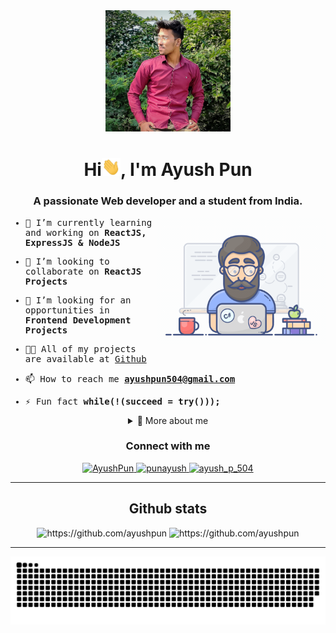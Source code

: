 <div align="center">
  <img width="200rem" height="auto" src="./resources/img/apProfile.png"/>
  <h1>Hi<img width="30rem" src="./resources/img/waving.gif">, I'm Ayush Pun</h1>
  <h3>A passionate Web developer and a student from India.</h3>
</div>

<div>
  <samp>
  <img align="right" width="270rem" height="auto" src="./resources/img/geek.gif"/>

- 🌱 I’m currently learning and working on **ReactJS, ExpressJS & NodeJS**

- 👯 I’m looking to collaborate on <strong>ReactJS Projects</strong>

- 🤝 I’m looking for an opportunities in **Frontend Development Projects**

- 👨‍💻 All of my projects are available at [Github](https://github.com/AyushPun)

- 📫 How to reach me <strong>ayushpun504@gmail.com</strong>

- ⚡ Fun fact **while(!(succeed = try()));**
  </samp>
</div>

<details align="center">
<summary>🔬 More about me</summary>

<div>
  <div align="center">
    <h1>Knowledge Base</h1>
    <img width="500rem" height="auto" src="./resources/img/coders-prog.gif"/>
  </div>

  <div align="center">
    <h3>Languages</h3>
    <a href="https://www.cprogramming.com/" target="_blank"> 
      <img src="https://img.shields.io/badge/C%20programming-A8B9CC.svg?style=for-the-badge&logo=c&logoColor=white"
        alt="c programming"/>
    </a>
    <a href="https://www.cplusplus.com/" target="_blank"> 
      <img src="https://img.shields.io/badge/c++-%2300599C.svg?style=for-the-badge&logo=c%2B%2B&logoColor=white"
        alt="c++ programming"/>
    </a>
    <a href="https://www.java.com" target="_blank"> 
      <img src="https://img.shields.io/badge/Java-007396.svg?style=for-the-badge&logo=java&logoColor=white" 
        alt="java"/> 
    </a>
    <a href="https://developer.mozilla.org/en-US/docs/Web/JavaScript" target="_blank"> 
      <img src="https://img.shields.io/badge/Javascript-F7DF1E.svg?style=for-the-badge&logo=javascript&logoColor=black"
        alt="javascript"/> 
    </a>
    <a href="https://www.w3.org/html/" target="_blank"> 
      <img src="https://img.shields.io/badge/html5-%23E34F26.svg?style=for-the-badge&logo=html5&logoColor=white"
      alt="HTML5"/> 
    </a>
    <a href="https://www.w3schools.com/css/" target="_blank">
      <img src="https://img.shields.io/badge/css3-%231572B6.svg?style=for-the-badge&logo=css3&logoColor=white"
        alt="CSS3"/>
    </a>
  </div>

  <div align="center">
    <h3>Frontend</h3>
    <a href="https://getbootstrap.com" target="_blank">
      <img src="https://img.shields.io/badge/bootstrap-7952B3.svg?style=for-the-badge&logo=bootstrap&logoColor=white"
        alt="bootstrap"/>
    </a>
    <a href="https://bulma.io/" target="_blank">
      <img src="https://img.shields.io/badge/bulma-00D1B2.svg?style=for-the-badge&logo=bulma&logoColor=white"
        alt="bulma"/>
    </a>
    <a href="https://reactjs.org/" target="_blank"> 
      <img src="https://img.shields.io/badge/reactjs-61DAFB.svg?style=for-the-badge&logo=react&logoColor=black"
        alt="react"/> 
    </a>
    <a href="https://redux.js.org" target="_blank"> 
      <img src="https://img.shields.io/badge/redux-764ABC.svg?style=for-the-badge&logo=redux&logoColor=white" alt="redux"/> 
    </a> 
    <a href="https://tailwindcss.com/" target="_blank"> 
      <img src="https://img.shields.io/badge/Tailwind_CSS-38B2AC?style=for-the-badge&logo=tailwind-css&logoColor=white" alt="redux"/> 
    </a> 
    <a href="https://www.w3.org/html/" target="_blank"> 
      <img src="https://img.shields.io/badge/html5-%23E34F26.svg?style=for-the-badge&logo=html5&logoColor=white"
      alt="HTML5"/> 
    </a>
  </div>

  <div align="center">
    <h3>Backend</h3>
    <a href="https://nodejs.org" target="_blank"> 
      <img src="https://img.shields.io/badge/node.js-339933.svg?style=for-the-badge&logo=nodedotjs&logoColor=white"
        alt="nodejs"/> 
    </a>
    <a href="https://expressjs.com/" target="_blank">
      <img src="https://img.shields.io/badge/Express.js-000000?style=for-the-badge&logo=express&logoColor=white" alt="expressjs" />
    </a>
  </div>

  <div align="center">
    <h3>Database</h3>
    <a href="https://www.mongodb.com/" target="_blank"> 
      <img src="https://img.shields.io/badge/mongodb-47A248.svg?style=for-the-badge&logo=mongodb&logoColor=white"
        alt="mongodb"/> 
    </a> 
  </div>

  <div align="center">
    <h3>Cloud & Hosting</h3>    
    <a href="https://netlify.com/" target="_blank">
      <img src="https://img.shields.io/badge/netlify-00C7B7.svg?style=for-the-badge&logo=netlify&logoColor=black" alt="firebase"/>
    </a>
    <a href="https://vercel.com" target="_blank">
      <img src="https://img.shields.io/badge/vercel-%23000000.svg?style=for-the-badge&logo=vercel&logoColor=white" alt="Vercel"/>
    </a>
    <a href="https://heroku.com" target="_blank"> 
      <img src="https://img.shields.io/badge/heroku-430098.svg?style=for-the-badge&logo=heroku&logoColor=white"
        alt="heroku"/> 
    </a> 
  </div>

  

  <div align="center">
    <h3>Version Control & CI/CD</h3>
    <a href="https://git-scm.com/" target="_blank">
      <img src="https://img.shields.io/badge/git-F05032.svg?style=for-the-badge&logo=git&logoColor=white"
        alt="git"/>
    </a>
    <a href="https://github.com/abhishekg323" target="_blank">
      <img src="https://img.shields.io/badge/github-181717.svg?style=for-the-badge&logo=github&logoColor=white" alt="github" />
    </a>
  </div>

  <div align="center">
    <h3>Preferred IDEs  & Tools</h3>
    <a href="https://code.visualstudio.com/" target="_blank">
      <img src="https://img.shields.io/badge/vscode-007ACC.svg?style=for-the-badge&logo=visualstudiocode&logoColor=white" alt="vsCode"/> 
    </a>
    <a href="https://eclipse.org" target="_blank">
      <img src="https://img.shields.io/badge/eclipse-2C2255.svg?style=for-the-badge&logo=eclipse&logoColor=white" alt="eclipse IDE"/> 
    </a>
    <a href="https://postman.com" target="_blank"> 
      <img src="https://img.shields.io/badge/postman-FF6C37.svg?style=for-the-badge&logo=postman&logoColor=white" alt="postman"/>
    </a>
  </div>
</div>
</details>

<div align="center">
  <h3>Connect with me</h3>
  <div>
    <a  href="https://www.linkedin.com/in/ayush-pun-412860194/" target="_blank">
      <img src="https://img.shields.io/badge/Linked%20In-0A66C2.svg?style=for-the-badge&logo=linkedin&logoColor=white" alt="AyushPun"/>
    </a>
    <a href="https://twitter.com/PunAyush" target="_blank">
      <img src="https://img.shields.io/badge/Twitter-1DA1F2.svg?style=for-the-badge&logo=twitter&logoColor=white" alt="punayush"/>
    </a>
    <a href="https://www.instagram.com/ayush_p_504/" target="_blank">
      <img src="https://img.shields.io/badge/Instagram-E4405F?style=for-the-badge&logo=instagram&logoColor=white" alt="ayush_p_504"/>
    </a>
  </div>
</div>
<hr>

<div align="center">
  <h2>Github stats</h2> 
  <img src="https://github-readme-stats.vercel.app/api?username=ayushpun&show_icons=true&theme=tokyonight&hide_border=true&locale=en"
    alt="https://github.com/ayushpun" />
  <img src="https://github-readme-streak-stats.herokuapp.com/?user=ayushpun&theme=material-palenight" alt="https://github.com/ayushpun" />
</div>
<hr>

<div align="center">
  <img  src="resources/img/github-contribution-grid-snake.svg"
    alt="AyushPun" />
</div>